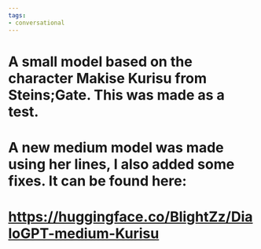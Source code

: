 ```yaml
---
tags:
- conversational
---
```


# A small model based on the character Makise Kurisu from Steins;Gate. This was made as a test.
# A new medium model was made using her lines, I also added some fixes. It can be found here:
# https://huggingface.co/BlightZz/DialoGPT-medium-Kurisu